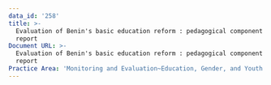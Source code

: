 ```yaml
---
data_id: '258'
title: >-
  Evaluation of Benin's basic education reform : pedagogical component -- final
  report
Document URL: >-
  Evaluation of Benin's basic education reform : pedagogical component -- final
  report
Practice Area: 'Monitoring and Evaluation~Education, Gender, and Youth'
---
```

